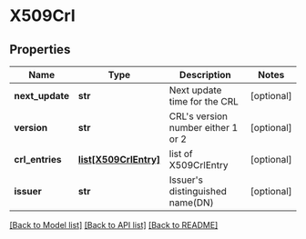 # X509Crl

## Properties
Name | Type | Description | Notes
------------ | ------------- | ------------- | -------------
**next_update** | **str** | Next update time for the CRL | [optional] 
**version** | **str** | CRL&#x27;s version number either 1 or 2 | [optional] 
**crl_entries** | [**list[X509CrlEntry]**](X509CrlEntry.md) | list of X509CrlEntry | [optional] 
**issuer** | **str** | Issuer&#x27;s distinguished name(DN) | [optional] 

[[Back to Model list]](../README.md#documentation-for-models) [[Back to API list]](../README.md#documentation-for-api-endpoints) [[Back to README]](../README.md)

